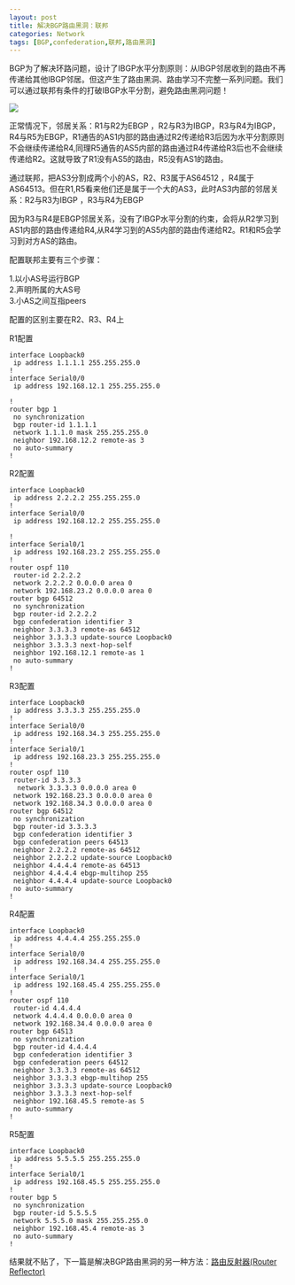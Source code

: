 ```yaml
---
layout: post
title: 解决BGP路由黑洞：联邦
categories: Network
tags: [BGP,confederation,联邦,路由黑洞]
---
```


BGP为了解决环路问题，设计了IBGP水平分割原则：从IBGP邻居收到的路由不再传递给其他IBGP邻居。但这产生了路由黑洞、路由学习不完整一系列问题。我们可以通过联邦有条件的打破IBGP水平分割，避免路由黑洞问题！

![](http://songtl.com/wp-content/uploads/2012/11/Screenshot-11172012-054104-PM.png)

正常情况下，邻居关系：R1与R2为EBGP ，R2与R3为IBGP，R3与R4为IBGP，R4与R5为EBGP，R1通告的AS1内部的路由通过R2传递给R3后因为水平分割原则不会继续传递给R4,同理R5通告的AS5内部的路由通过R4传递给R3后也不会继续传递给R2。这就导致了R1没有AS5的路由，R5没有AS1的路由。

通过联邦，把AS3分割成两个小的AS，R2、R3属于AS64512 ，R4属于AS64513。但在R1,R5看来他们还是属于一个大的AS3，此时AS3内部的邻居关系：R2与R3为IBGP ，R3与R4为EBGP

因为R3与R4是EBGP邻居关系，没有了IBGP水平分割的约束，会将从R2学习到AS1内部的路由传递给R4,从R4学习到的AS5内部的路由传递给R2。R1和R5会学习到对方AS的路由。

配置联邦主要有三个步骤：  
  
1.以小AS号运行BGP  
2.声明所属的大AS号  
3.小AS之间互指peers  


配置的区别主要在R2、R3、R4上

R1配置

    interface Loopback0
     ip address 1.1.1.1 255.255.255.0
    !
    interface Serial0/0
     ip address 192.168.12.1 255.255.255.0
    
    ! 
    router bgp 1
     no synchronization
     bgp router-id 1.1.1.1
     network 1.1.1.0 mask 255.255.255.0
     neighbor 192.168.12.2 remote-as 3
     no auto-summary
    !

R2配置

    interface Loopback0
     ip address 2.2.2.2 255.255.255.0
    !
    interface Serial0/0
     ip address 192.168.12.2 255.255.255.0
    
    !         
    interface Serial0/1
     ip address 192.168.23.2 255.255.255.0
    !
    router ospf 110
     router-id 2.2.2.2
     network 2.2.2.2 0.0.0.0 area 0
     network 192.168.23.2 0.0.0.0 area 0
    router bgp 64512
     no synchronization
     bgp router-id 2.2.2.2
     bgp confederation identifier 3
     neighbor 3.3.3.3 remote-as 64512
     neighbor 3.3.3.3 update-source Loopback0
     neighbor 3.3.3.3 next-hop-self
     neighbor 192.168.12.1 remote-as 1
     no auto-summary
    !
    

R3配置

    interface Loopback0
     ip address 3.3.3.3 255.255.255.0
    !
    interface Serial0/0
     ip address 192.168.34.3 255.255.255.0
    !         
    interface Serial0/1
     ip address 192.168.23.3 255.255.255.0
    !
    router ospf 110
     router-id 3.3.3.3
      network 3.3.3.3 0.0.0.0 area 0
     network 192.168.23.3 0.0.0.0 area 0
     network 192.168.34.3 0.0.0.0 area 0
    router bgp 64512
     no synchronization
     bgp router-id 3.3.3.3
     bgp confederation identifier 3
     bgp confederation peers 64513 
     neighbor 2.2.2.2 remote-as 64512
     neighbor 2.2.2.2 update-source Loopback0
     neighbor 4.4.4.4 remote-as 64513
     neighbor 4.4.4.4 ebgp-multihop 255
     neighbor 4.4.4.4 update-source Loopback0
     no auto-summary
    !

R4配置

    interface Loopback0
     ip address 4.4.4.4 255.255.255.0
    !
    interface Serial0/0
     ip address 192.168.34.4 255.255.255.0
     !         
    interface Serial0/1
     ip address 192.168.45.4 255.255.255.0
    !
    router ospf 110
     router-id 4.4.4.4
     network 4.4.4.4 0.0.0.0 area 0
     network 192.168.34.4 0.0.0.0 area 0
    router bgp 64513
     no synchronization
     bgp router-id 4.4.4.4
     bgp confederation identifier 3
     bgp confederation peers 64512
     neighbor 3.3.3.3 remote-as 64512
     neighbor 3.3.3.3 ebgp-multihop 255
     neighbor 3.3.3.3 update-source Loopback0
     neighbor 3.3.3.3 next-hop-self
     neighbor 192.168.45.5 remote-as 5
     no auto-summary
    !

R5配置

    interface Loopback0
     ip address 5.5.5.5 255.255.255.0
    !            
    interface Serial0/1
     ip address 192.168.45.5 255.255.255.0
    !
    router bgp 5
     no synchronization
     bgp router-id 5.5.5.5
     network 5.5.5.0 mask 255.255.255.0
     neighbor 192.168.45.4 remote-as 3
     no auto-summary
    !

结果就不贴了，下一篇是解决BGP路由黑洞的另一种方法：[路由反射器(Router Reflector)](http://songtl.com/bgp-router-reflector.html)
